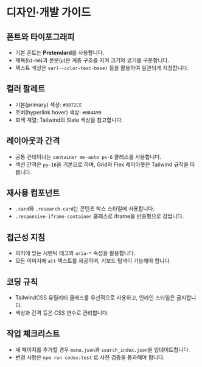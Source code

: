 # 디자인·개발 가이드

## 폰트와 타이포그래피
- 기본 폰트는 **Pretendard**를 사용합니다.
- 제목(`h1~h6`)과 본문(`p`)은 계층 구조를 지켜 크기와 굵기를 구분합니다.
- 텍스트 색상은 `var(--color-text-base)` 등을 활용하여 일관되게 지정합니다.

## 컬러 팔레트
- 기본(primary) 색상: `#0072CE`
- 호버(hyperlink hover) 색상: `#004A99`
- 회색 계열: Tailwind의 Slate 색상을 참고합니다.

## 레이아웃과 간격
- 공통 컨테이너는 `container mx-auto px-6` 클래스를 사용합니다.
- 섹션 간격은 `py-16`을 기본으로 하며, Grid와 Flex 레이아웃은 Tailwind 규칙을 따릅니다.

## 재사용 컴포넌트
- `.card`와 `.research-card`는 콘텐츠 박스 스타일에 사용합니다.
- `.responsive-iframe-container` 클래스로 iframe을 반응형으로 감쌉니다.

## 접근성 지침
- 의미에 맞는 시맨틱 태그와 `aria-*` 속성을 활용합니다.
- 모든 이미지에 `alt` 텍스트를 제공하며, 키보드 탐색이 가능해야 합니다.

## 코딩 규칙
- TailwindCSS 유틸리티 클래스를 우선적으로 사용하고, 인라인 스타일은 금지합니다.
- 색상과 간격 등은 CSS 변수로 관리합니다.

## 작업 체크리스트
- 새 페이지를 추가할 경우 `menu.json`과 `search_index.json`을 업데이트합니다.
- 변경 사항은 `npm run codex:test` 로 사전 검증을 통과해야 합니다.

